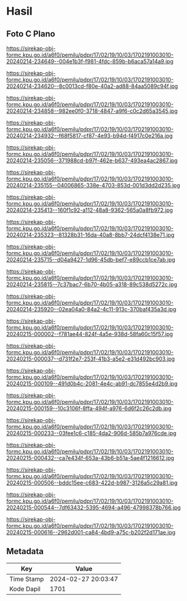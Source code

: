 # Hasil

## Foto C Plano

https://sirekap-obj-formc.kpu.go.id/a6f0/pemilu/pdpr/17/02/19/10/03/1702191003010-20240214-234649--004e1b3f-f981-4fdc-859b-b6aca57a14a9.jpg

https://sirekap-obj-formc.kpu.go.id/a6f0/pemilu/pdpr/17/02/19/10/03/1702191003010-20240214-234620--8c0013cd-f80e-40a2-ad88-84aa5089c94f.jpg

https://sirekap-obj-formc.kpu.go.id/a6f0/pemilu/pdpr/17/02/19/10/03/1702191003010-20240214-234858--982ee0f0-3718-4847-a9f6-c0c2d65a3545.jpg

https://sirekap-obj-formc.kpu.go.id/a6f0/pemilu/pdpr/17/02/19/10/03/1702191003010-20240214-234932--f68f5817-cf87-4e93-b94d-f4917c0e216a.jpg

https://sirekap-obj-formc.kpu.go.id/a6f0/pemilu/pdpr/17/02/19/10/03/1702191003010-20240214-235056--371988cd-b97f-462e-b637-493ea4ac2867.jpg

https://sirekap-obj-formc.kpu.go.id/a6f0/pemilu/pdpr/17/02/19/10/03/1702191003010-20240214-235155--04006865-338e-4703-853d-001d3dd2d235.jpg

https://sirekap-obj-formc.kpu.go.id/a6f0/pemilu/pdpr/17/02/19/10/03/1702191003010-20240214-235413--160f1c92-a112-48a8-9362-565a0a8fb972.jpg

https://sirekap-obj-formc.kpu.go.id/a6f0/pemilu/pdpr/17/02/19/10/03/1702191003010-20240214-235323--81328b31-16da-40a8-8bb7-24dcf4138e71.jpg

https://sirekap-obj-formc.kpu.go.id/a6f0/pemilu/pdpr/17/02/19/10/03/1702191003010-20240214-235715--d04a9427-1d96-45db-bef7-e89ccb1ce7ab.jpg

https://sirekap-obj-formc.kpu.go.id/a6f0/pemilu/pdpr/17/02/19/10/03/1702191003010-20240214-235815--7c37bac7-6b70-4b05-a318-89c538d5272c.jpg

https://sirekap-obj-formc.kpu.go.id/a6f0/pemilu/pdpr/17/02/19/10/03/1702191003010-20240214-235920--02ea04a0-84a2-4c11-913c-370baf435a3d.jpg

https://sirekap-obj-formc.kpu.go.id/a6f0/pemilu/pdpr/17/02/19/10/03/1702191003010-20240215-000002--f781ae44-824f-4a5e-938d-58fa60c15f57.jpg

https://sirekap-obj-formc.kpu.go.id/a6f0/pemilu/pdpr/17/02/19/10/03/1702191003010-20240215-000037--d731f2e7-253f-41b3-a5e2-e31d492bc903.jpg

https://sirekap-obj-formc.kpu.go.id/a6f0/pemilu/pdpr/17/02/19/10/03/1702191003010-20240215-000109--491d0b4c-2081-4e4c-ab91-dc7855e4d2b9.jpg

https://sirekap-obj-formc.kpu.go.id/a6f0/pemilu/pdpr/17/02/19/10/03/1702191003010-20240215-000159--10c3106f-8ffa-494f-a976-6d6f2c26c2db.jpg

https://sirekap-obj-formc.kpu.go.id/a6f0/pemilu/pdpr/17/02/19/10/03/1702191003010-20240215-000233--03fee1c6-c185-4da2-906d-585b7a976cde.jpg

https://sirekap-obj-formc.kpu.go.id/a6f0/pemilu/pdpr/17/02/19/10/03/1702191003010-20240215-000432--ca7e434f-653a-43b6-b51a-5ae4f1216612.jpg

https://sirekap-obj-formc.kpu.go.id/a6f0/pemilu/pdpr/17/02/19/10/03/1702191003010-20240215-000506--bddc15ee-c683-422d-b987-3126a5c29a81.jpg

https://sirekap-obj-formc.kpu.go.id/a6f0/pemilu/pdpr/17/02/19/10/03/1702191003010-20240215-000544--7df63432-5395-4694-a496-47998378b766.jpg

https://sirekap-obj-formc.kpu.go.id/a6f0/pemilu/pdpr/17/02/19/10/03/1702191003010-20240215-000616--2962d001-ca84-4bd9-a75c-b202f2d171ae.jpg


## Metadata

| Key        | Value               |
| ---------- | ------------------- |
| Time Stamp | 2024-02-27 20:03:47 |
| Kode Dapil | 1701                |



